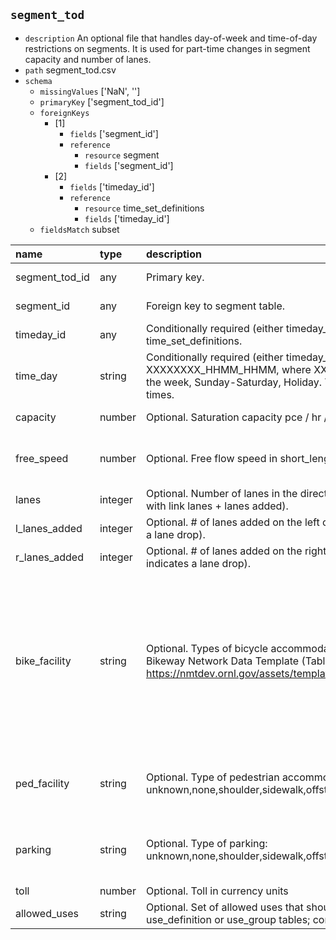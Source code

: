 ## `segment_tod`
  - `description` An optional file that handles day-of-week and time-of-day restrictions on segments. It is used for part-time changes in segment capacity and number of lanes.
  - `path` segment_tod.csv
  - `schema`
      - `missingValues` ['NaN', '']
    - `primaryKey` ['segment_tod_id']
    - `foreignKeys`
      - [1]
        - `fields` ['segment_id']
        - `reference`
          - `resource` segment
          - `fields` ['segment_id']
      - [2]
        - `fields` ['timeday_id']
        - `reference`
          - `resource` time_set_definitions
          - `fields` ['timeday_id']
    - `fieldsMatch` subset
  
| name           | type    | description                                                                                                                                                                                 | constraints                    | warnings                       | categories                                                                                                                                                                                      |
|:---------------|:--------|:--------------------------------------------------------------------------------------------------------------------------------------------------------------------------------------------|:-------------------------------|:-------------------------------|:------------------------------------------------------------------------------------------------------------------------------------------------------------------------------------------------|
| segment_tod_id | any     | Primary key.                                                                                                                                                                                | {'required': True}             |                                |                                                                                                                                                                                                 |
| segment_id     | any     | Foreign key to segment table.                                                                                                                                                               | {'required': True}             |                                |                                                                                                                                                                                                 |
| timeday_id     | any     | Conditionally required (either timeday_id or time_day). Foreign key to time_set_definitions.                                                                                                |                                |                                |                                                                                                                                                                                                 |
| time_day       | string  | Conditionally required (either timeday_id or time_day). XXXXXXXX_HHMM_HHMM, where XXXXXXXX is a bitmap of days of the week, Sunday-Saturday, Holiday. The HHMM are the start and end times. |                                |                                |                                                                                                                                                                                                 |
| capacity       | number  | Optional. Saturation capacity  pce / hr / lane                                                                                                                                              | {'minimum': 0}                 |                                |                                                                                                                                                                                                 |
| free_speed     | number  | Optional. Free flow speed in short_length units per hour                                                                                                                                    | {'minimum': 0, 'maximum': 200} | {'minimum': 1, 'maximum': 120} |                                                                                                                                                                                                 |
| lanes          | integer | Optional. Number of lanes in the direction of travel (must be consistent with link lanes + lanes added).                                                                                    |                                |                                |                                                                                                                                                                                                 |
| l_lanes_added  | integer | Optional. # of lanes added on the left of the road link (negative indicates a lane drop).                                                                                                   |                                |                                |                                                                                                                                                                                                 |
| r_lanes_added  | integer | Optional. # of lanes added on the right of the road link (negative indicates a lane drop).                                                                                                  |                                |                                |                                                                                                                                                                                                 |
| bike_facility  | string  | Optional. Types of bicycle accommodation based on the National Bikeway Network Data Template (Table 1-A at https://nmtdev.ornl.gov/assets/templates/NBN_DataTemplates_final.pdf)            |                                |                                | ['unseparated bike lane', 'buffered bike lane', 'separated bike lane', 'counter-flow bike lane', 'paved shoulder', 'shared lane', 'shared use path', 'off-road unpaved trail', 'other', 'none'] |
| ped_facility   | string  | Optional. Type of pedestrian accommodation: unknown,none,shoulder,sidewalk,offstreet_path.                                                                                                  |                                |                                | ['unknown', 'none', 'shoulder', 'sidewalk', 'offstreet_path']                                                                                                                                   |
| parking        | string  | Optional. Type of parking: unknown,none,shoulder,sidewalk,offstreet_path.                                                                                                                   |                                |                                | ['unknown', 'none', 'shoulder', 'sidewalk', 'offstreet_path']                                                                                                                                   |
| toll           | number  | Optional. Toll in currency units                                                                                                                                                            |                                |                                |                                                                                                                                                                                                 |
| allowed_uses   | string  | Optional. Set of allowed uses that should appear in either the use_definition or use_group tables; comma-separated.                                                                         |                                |                                |                                                                                                                                                                                                 |